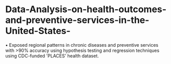 # Data-Analysis-on-health-outcomes-and-preventive-services-in-the-United-States-
• Exposed regional patterns in chronic diseases and preventive services with >90% accuracy using hypothesis testing and regression techniques using CDC-funded 'PLACES' health dataset.
